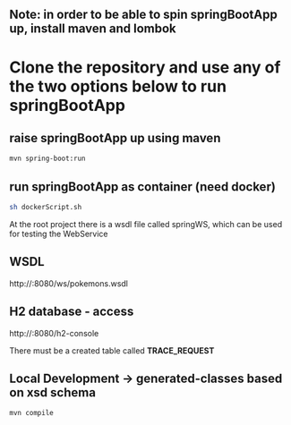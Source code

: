 ## Note: in order to be able to spin springBootApp up, install maven and lombok

# Clone the repository and use any of the two options below to run springBootApp

## raise springBootApp up using maven
```bash
mvn spring-boot:run
```

## run springBootApp as container (need docker)
```bash
sh dockerScript.sh
```

At the root project there is a wsdl file called springWS, which can be used for testing the WebService

## WSDL 
http://<hostname>:8080/ws/pokemons.wsdl

## H2 database - access
http://<hostname>:8080/h2-console

There must be a created table called **TRACE_REQUEST**

## Local Development -> generated-classes based on xsd schema
```bash
mvn compile
```